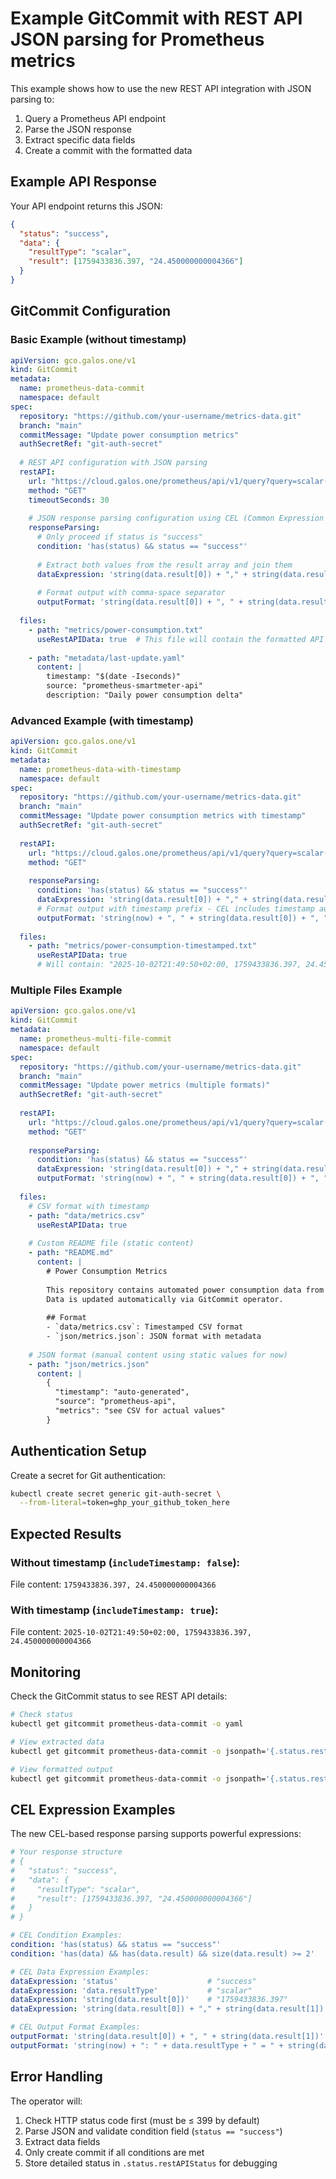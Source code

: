 # Example GitCommit with REST API JSON parsing for Prometheus metrics

This example shows how to use the new REST API integration with JSON parsing to:
1. Query a Prometheus API endpoint
2. Parse the JSON response 
3. Extract specific data fields
4. Create a commit with the formatted data

## Example API Response

Your API endpoint returns this JSON:
```json
{
  "status": "success",
  "data": {
    "resultType": "scalar", 
    "result": [1759433836.397, "24.450000000004366"]
  }
}
```

## GitCommit Configuration

### Basic Example (without timestamp)

```yaml
apiVersion: gco.galos.one/v1
kind: GitCommit
metadata:
  name: prometheus-data-commit
  namespace: default
spec:
  repository: "https://github.com/your-username/metrics-data.git"
  branch: "main"
  commitMessage: "Update power consumption metrics"
  authSecretRef: "git-auth-secret"
  
  # REST API configuration with JSON parsing
  restAPI:
    url: "https://cloud.galos.one/prometheus/api/v1/query?query=scalar(max(max_over_time(smartmeter%7Bkind%3D%22total_power%22%7D%5B1d%5D))-max(max_over_time(smartmeter%7Bkind%3D%22total_power%22%7D%5B1d%5D%20offset%201d)))"
    method: "GET"
    timeoutSeconds: 30
    
    # JSON response parsing configuration using CEL (Common Expression Language)
    responseParsing:
      # Only proceed if status is "success"
      condition: 'has(status) && status == "success"'
      
      # Extract both values from the result array and join them
      dataExpression: 'string(data.result[0]) + "," + string(data.result[1])'
      
      # Format output with comma-space separator
      outputFormat: 'string(data.result[0]) + ", " + string(data.result[1])'
  
  files:
    - path: "metrics/power-consumption.txt"
      useRestAPIData: true  # This file will contain the formatted API response
    
    - path: "metadata/last-update.yaml"
      content: |
        timestamp: "$(date -Iseconds)"
        source: "prometheus-smartmeter-api"
        description: "Daily power consumption delta"
```

### Advanced Example (with timestamp)

```yaml
apiVersion: gco.galos.one/v1
kind: GitCommit
metadata:
  name: prometheus-data-with-timestamp
  namespace: default
spec:
  repository: "https://github.com/your-username/metrics-data.git"
  branch: "main"
  commitMessage: "Update power consumption metrics with timestamp"
  authSecretRef: "git-auth-secret"
  
  restAPI:
    url: "https://cloud.galos.one/prometheus/api/v1/query?query=scalar(max(max_over_time(smartmeter%7Bkind%3D%22total_power%22%7D%5B1d%5D))-max(max_over_time(smartmeter%7Bkind%3D%22total_power%22%7D%5B1d%5D%20offset%201d)))"
    method: "GET"
    
    responseParsing:
      condition: 'has(status) && status == "success"'
      dataExpression: 'string(data.result[0]) + "," + string(data.result[1])'
      # Format output with timestamp prefix - CEL includes timestamp automatically when specified
      outputFormat: 'string(now) + ", " + string(data.result[0]) + ", " + string(data.result[1])'
  
  files:
    - path: "metrics/power-consumption-timestamped.txt" 
      useRestAPIData: true
      # Will contain: "2025-10-02T21:49:50+02:00, 1759433836.397, 24.450000000004366"
```

### Multiple Files Example

```yaml
apiVersion: gco.galos.one/v1
kind: GitCommit
metadata:
  name: prometheus-multi-file-commit
  namespace: default
spec:
  repository: "https://github.com/your-username/metrics-data.git"
  branch: "main"
  commitMessage: "Update power metrics (multiple formats)"
  authSecretRef: "git-auth-secret"
  
  restAPI:
    url: "https://cloud.galos.one/prometheus/api/v1/query?query=scalar(max(max_over_time(smartmeter%7Bkind%3D%22total_power%22%7D%5B1d%5D))-max(max_over_time(smartmeter%7Bkind%3D%22total_power%22%7D%5B1d%5D%20offset%201d)))"
    method: "GET"
    
    responseParsing:
      condition: 'has(status) && status == "success"'
      dataExpression: 'string(data.result[0]) + "," + string(data.result[1])'
      outputFormat: 'string(now) + ", " + string(data.result[0]) + ", " + string(data.result[1])'
  
  files:
    # CSV format with timestamp
    - path: "data/metrics.csv"
      useRestAPIData: true
      
    # Custom README file (static content)
    - path: "README.md"
      content: |
        # Power Consumption Metrics
        
        This repository contains automated power consumption data from smart meters.
        Data is updated automatically via GitCommit operator.
        
        ## Format
        - `data/metrics.csv`: Timestamped CSV format
        - `json/metrics.json`: JSON format with metadata
        
    # JSON format (manual content using static values for now)
    - path: "json/metrics.json"
      content: |
        {
          "timestamp": "auto-generated",
          "source": "prometheus-api",
          "metrics": "see CSV for actual values"
        }
```

## Authentication Setup

Create a secret for Git authentication:

```bash
kubectl create secret generic git-auth-secret \
  --from-literal=token=ghp_your_github_token_here
```

## Expected Results

### Without timestamp (`includeTimestamp: false`):
File content: `1759433836.397, 24.450000000004366`

### With timestamp (`includeTimestamp: true`):  
File content: `2025-10-02T21:49:50+02:00, 1759433836.397, 24.450000000004366`

## Monitoring

Check the GitCommit status to see REST API details:

```bash
# Check status
kubectl get gitcommit prometheus-data-commit -o yaml

# View extracted data
kubectl get gitcommit prometheus-data-commit -o jsonpath='{.status.restAPIStatus.extractedData}'

# View formatted output
kubectl get gitcommit prometheus-data-commit -o jsonpath='{.status.restAPIStatus.formattedOutput}'
```

## CEL Expression Examples

The new CEL-based response parsing supports powerful expressions:

```yaml
# Your response structure
# {
#   "status": "success",
#   "data": {
#     "resultType": "scalar",
#     "result": [1759433836.397, "24.450000000004366"]
#   }
# }

# CEL Condition Examples:
condition: 'has(status) && status == "success"'
condition: 'has(data) && has(data.result) && size(data.result) >= 2'

# CEL Data Expression Examples:
dataExpression: 'status'                    # "success"
dataExpression: 'data.resultType'           # "scalar"  
dataExpression: 'string(data.result[0])'    # "1759433836.397"
dataExpression: 'string(data.result[0]) + "," + string(data.result[1])'  # Combined values

# CEL Output Format Examples:
outputFormat: 'string(data.result[0]) + ", " + string(data.result[1])'
outputFormat: 'string(now) + ": " + data.resultType + " = " + string(data.result[0])'
```

## Error Handling

The operator will:
1. Check HTTP status code first (must be ≤ 399 by default)
2. Parse JSON and validate condition field (`status == "success"`)
3. Extract data fields 
4. Only create commit if all conditions are met
5. Store detailed status in `.status.restAPIStatus` for debugging
